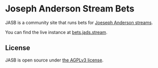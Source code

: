 # Joseph Anderson Stream Bets

JASB is a community site that runs bets for [Joeseph Anderson streams][twitch-andersonjph].

[twitch-andersonjph]: https://www.twitch.tv/andersonjph

You can find the live instance at [bets.jads.stream][jasb].

[jasb]: https://bets.jads.stream

## License

JASB is open source under [the AGPLv3 license][license].

[license]: LICENSE
